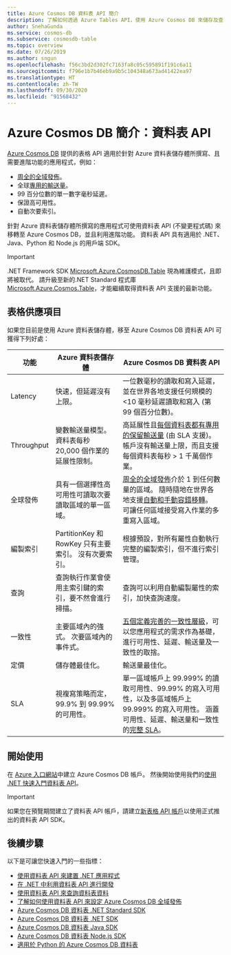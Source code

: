 ```yaml
---
title: Azure Cosmos DB 資料表 API 簡介
description: 了解如何透過 Azure Tables API，使用 Azure Cosmos DB 來儲存及查詢大量機碼值資料 (低延遲)。
author: SnehaGunda
ms.service: cosmos-db
ms.subservice: cosmosdb-table
ms.topic: overview
ms.date: 07/26/2019
ms.author: sngun
ms.openlocfilehash: f56c3bd2d302fc7163fa8c05c595891f191c6a11
ms.sourcegitcommit: f796e1b7b46eb9a9b5c104348a673ad41422ea97
ms.translationtype: HT
ms.contentlocale: zh-TW
ms.lasthandoff: 09/30/2020
ms.locfileid: "91568432"
---
```

# <a name="introduction-to-azure-cosmos-db-table-api"></a>Azure Cosmos DB 簡介：資料表 API

[Azure Cosmos DB](introduction.md) 提供的表格 API 適用於針對 Azure 資料表儲存體所撰寫、且需要進階功能的應用程式，例如：

* [周全的全域發佈](distribute-data-globally.md)。
* 全球[專用的輸送量](partition-data.md)。
* 99 百分位數的單一數字毫秒延遲。
* 保證高可用性。
* 自動次要索引。

針對 Azure 資料表儲存體所撰寫的應用程式可使用資料表 API (不變更程式碼) 來移轉至 Azure Cosmos DB，並且利用進階功能。 資料表 API 具有適用於 .NET、Java、Python 和 Node.js 的用戶端 SDK。

> [!IMPORTANT]
> .NET Framework SDK [Microsoft.Azure.CosmosDB.Table](https://www.nuget.org/packages/Microsoft.Azure.CosmosDB.Table) 現為維護模式，且即將被取代。 請升級至新的.NET Standard 程式庫[Microsoft.Azure.Cosmos.Table](https://www.nuget.org/packages/Microsoft.Azure.Cosmos.Table)，才能繼續取得資料表 API 支援的最新功能。

## <a name="table-offerings"></a>表格供應項目
如果您目前是使用 Azure 資料表儲存體，移至 Azure Cosmos DB 資料表 API 可獲得下列好處：

| 功能 | Azure 資料表儲存體 | Azure Cosmos DB 資料表 API |
| --- | --- | --- |
| Latency | 快速，但延遲沒有上限。 | 一位數毫秒的讀取和寫入延遲，並在世界各地支援任何規模的 <10 毫秒延遲讀取和寫入 (第 99 個百分位數)。 |
| Throughput | 變數輸送量模型。 資料表每秒 20,000 個作業的延展性限制。 | 高延展性且[每個資料表都有專用的保留輸送量](request-units.md) (由 SLA 支援)。 帳戶沒有輸送量上限，而且支援每個資料表每秒 > 1 千萬個作業。 |
| 全球發佈 | 具有一個選擇性高可用性可讀取次要讀取區域的單一區域。 | [周全的全域發佈](distribute-data-globally.md)介於 1 到任何數量的區域。 隨時隨地在世界各地支援[自動和手動容錯移轉](high-availability.md)。 可讓任何區域接受寫入作業的多重寫入區域。 |
| 編製索引 | PartitionKey 和 RowKey 只有主要索引。 沒有次要索引。 | 根據預設，對所有屬性自動執行完整的編製索引，但不進行索引管理。 |
| 查詢 | 查詢執行作業會使用主索引鍵的索引，要不然會進行掃描。 | 查詢可以利用自動編製屬性的索引，加快查詢速度。 |
| 一致性 | 主要區域內的強式。 次要區域內的事件式。 | [五個定義完善的一致性層級](consistency-levels.md)，可以您應用程式的需求作為基礎，進行可用性、延遲、輸送量及一致性的取捨。 |
| 定價 | 儲存體最佳化。 | 輸送量最佳化。 |
| SLA | 視複寫策略而定，99.9% 到 99.99% 的可用性。 | 單一區域帳戶上 99.999% 的讀取可用性、99.99% 的寫入可用性，以及多區域帳戶上 99.999% 的寫入可用性。 涵蓋可用性、延遲、輸送量和一致性的[完整 SLA](https://azure.microsoft.com/support/legal/sla/cosmos-db/)。 |

## <a name="get-started"></a>開始使用

在 [Azure 入口網站](https://portal.azure.com)中建立 Azure Cosmos DB 帳戶。 然後開始使用我們的[使用 .NET 快速入門資料表 API](create-table-dotnet.md)。 

> [!IMPORTANT]
> 如果您在預覽期間建立了資料表 API 帳戶，請建立[新表格 API 帳戶](create-table-dotnet.md#create-a-database-account)以使用正式推出的資料表 API SDK。
>

## <a name="next-steps"></a>後續步驟

以下是可讓您快速入門的一些指標：
* [使用資料表 API 來建置 .NET 應用程式](create-table-dotnet.md)
* [在 .NET 中利用資料表 API 進行開發](tutorial-develop-table-dotnet.md)
* [使用資料表 API 來查詢資料表資料](tutorial-query-table.md)
* [了解如何使用資料表 API 來設定 Azure Cosmos DB 全域發佈](tutorial-global-distribution-table.md)
* [Azure Cosmos DB 資料表 .NET Standard SDK](table-sdk-dotnet-standard.md)
* [Azure Cosmos DB 資料表 .NET SDK](table-sdk-dotnet.md)
* [Azure Cosmos DB 資料表 Java SDK](table-sdk-java.md)
* [Azure Cosmos DB 資料表 Node.js SDK](table-sdk-nodejs.md)
* [適用於 Python 的 Azure Cosmos DB 資料表](table-sdk-python.md)
